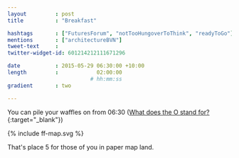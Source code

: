 ```yaml
---
layout         : post
title          : "Breakfast"

hashtags       : ["FuturesForum", "notTooHungoverToThink", "readyToGo"]
mentions       : ["architectureBVN"]
tweet-text     :
twitter-widget-id: 601214212111671296

date           : 2015-05-29 06:30:00 +10:00
length         :            02:00:00
                          # hh:mm:ss
gradient       : two

---
```


You can pile your waffles on from 06:30 ([What does the O stand for?](https://www.youtube.com/watch?v=wuk8AOjGURE){:target="_blank"})

<div class="the-map">{% include ff-map.svg %}</div>

That's place 5 for those of you in paper map land.